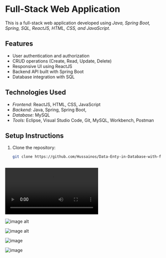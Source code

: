 # Full-Stack Web Application

This is a full-stack web application developed using *Java, Spring Boot, Spring, SQL, ReactJS, HTML, CSS, and JavaScript*.

## Features
- User authentication and authorization
- CRUD operations (Create, Read, Update, Delete)
- Responsive UI using ReactJS
- Backend API built with Spring Boot 
- Database integration with SQL

## Technologies Used
- *Frontend:* ReactJS, HTML, CSS, JavaScript  
- *Backend:* Java, Spring, Spring Boot, 
- *Database:* MySQL  
- *Tools:* Eclipse, Visual Studio Code, Git,  MySQL, Workbench, Postman 

## Setup Instructions
1. Clone the repository:  
   ```sh
   git clone https://github.com/Hussainos/Data-Enty-in-Database-with-full-stack.git



![watch the video](https://github.com/Hussain0s/Data-Entry-in-Database-with-full-stack/blob/f1fabe5fa5b9f6d9b1742a7fc4d60832f6213c19/20250227-0749-58.mp4)

   
![image alt](https://github.com/Hussain0s/Data-Entry-in-Database-with-full-stack/blob/24c650d21c69b1e4a609a1f9fdf63f9cc3532ec2/Screenshot%202025-02-27%20113709.png)


![image alt](https://github.com/Hussain0s/Data-Entry-in-Database-with-full-stack/blob/f9d62b864f732d0e086e24289d874e57cb71674c/Screenshot%202025-02-26%20134023.png)


![image](https://github.com/Hussain0s/Data-Entry-in-Database-with-full-stack/blob/b1de8c06718aadbd07c03f96029c9872021a28a6/Screenshot%202025-02-27%20113741.png)


![image](https://github.com/Hussain0s/Data-Entry-in-Database-with-full-stack/blob/b997a7aefc5fbc774e3fba835488d562cc444983/Screenshot%202025-02-27%20113809.png)
